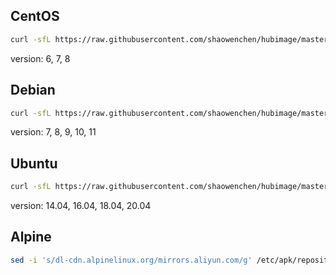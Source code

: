 ## CentOS

```bash
curl -sfL https://raw.githubusercontent.com/shaowenchen/hubimage/master/mirror/centos/get.sh | VERSION=7 sh -
```

version: 6, 7, 8

## Debian

```bash
curl -sfL https://raw.githubusercontent.com/shaowenchen/hubimage/master/mirror/debian/get.sh | VERSION=8 sh -
```

version: 7, 8, 9, 10, 11

## Ubuntu

```bash
curl -sfL https://raw.githubusercontent.com/shaowenchen/hubimage/master/mirror/ubuntu/get.sh | VERSION=16.04 sh -
```

version: 14.04, 16.04, 18.04, 20.04

## Alpine

```bash
sed -i 's/dl-cdn.alpinelinux.org/mirrors.aliyun.com/g' /etc/apk/repositories
```
